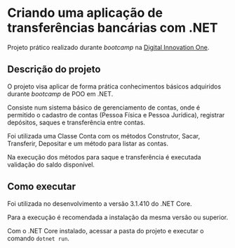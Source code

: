 # Criando uma aplicação de transferências bancárias com .NET

Projeto prático realizado durante *bootcamp* na [Digital Innovation One](https://digitalinnovation.one/).

## Descrição do projeto

O projeto visa aplicar de forma prática conhecimentos básicos adquiridos durante *bootcamp* de POO em .NET.

Consiste num sistema básico de gerenciamento de contas, onde é permitido o cadastro de contas (Pessoa Física e Pessoa Jurídica), registrar depósitos, saques e transferência entre contas.

Foi utilizada uma Classe Conta com os métodos Construtor, Sacar, Transferir, Depositar e um método para listar as contas.

Na execução dos métodos para saque e transferência é executada validação do saldo disponível.

## Como executar

Foi utilizada no desenvolvimento a versão 3.1.410 do .NET Core.

Para a execução é recomendada a instalação da mesma versão ou superior.

Com o .NET Core instalado, acessar a pasta do projeto e executar o comando `dotnet run`.